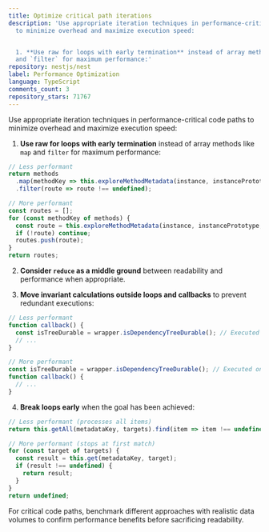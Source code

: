 ```yaml
---
title: Optimize critical path iterations
description: 'Use appropriate iteration techniques in performance-critical code paths
  to minimize overhead and maximize execution speed:


  1. **Use raw for loops with early termination** instead of array methods like `map`
  and `filter` for maximum performance:'
repository: nestjs/nest
label: Performance Optimization
language: TypeScript
comments_count: 3
repository_stars: 71767
---
```


Use appropriate iteration techniques in performance-critical code paths to minimize overhead and maximize execution speed:

1. **Use raw for loops with early termination** instead of array methods like `map` and `filter` for maximum performance:

```javascript
// Less performant
return methods
  .map(methodKey => this.exploreMethodMetadata(instance, instancePrototype, methodKey))
  .filter(route => route !== undefined);

// More performant
const routes = [];
for (const methodKey of methods) {
  const route = this.exploreMethodMetadata(instance, instancePrototype, methodKey);
  if (!route) continue;
  routes.push(route);
}
return routes;
```

2. **Consider `reduce` as a middle ground** between readability and performance when appropriate.

3. **Move invariant calculations outside loops and callbacks** to prevent redundant executions:

```javascript
// Less performant
function callback() {
  const isTreeDurable = wrapper.isDependencyTreeDurable(); // Executed on each call
  // ...
}

// More performant
const isTreeDurable = wrapper.isDependencyTreeDurable(); // Executed once
function callback() {
  // ...
}
```

4. **Break loops early** when the goal has been achieved:

```javascript
// Less performant (processes all items)
return this.getAll(metadataKey, targets).find(item => item !== undefined);

// More performant (stops at first match)
for (const target of targets) {
  const result = this.get(metadataKey, target);
  if (result !== undefined) {
    return result;
  }
}
return undefined;
```

For critical code paths, benchmark different approaches with realistic data volumes to confirm performance benefits before sacrificing readability.